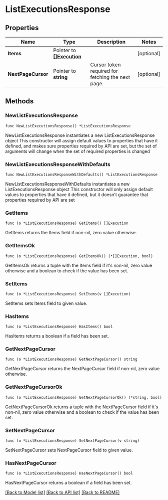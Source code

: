 # ListExecutionsResponse

## Properties

Name | Type | Description | Notes
------------ | ------------- | ------------- | -------------
**Items** | Pointer to [**[]Execution**](Execution.md) |  | [optional] 
**NextPageCursor** | Pointer to **string** | Cursor token required for fetching the next page. | [optional] 

## Methods

### NewListExecutionsResponse

`func NewListExecutionsResponse() *ListExecutionsResponse`

NewListExecutionsResponse instantiates a new ListExecutionsResponse object
This constructor will assign default values to properties that have it defined,
and makes sure properties required by API are set, but the set of arguments
will change when the set of required properties is changed

### NewListExecutionsResponseWithDefaults

`func NewListExecutionsResponseWithDefaults() *ListExecutionsResponse`

NewListExecutionsResponseWithDefaults instantiates a new ListExecutionsResponse object
This constructor will only assign default values to properties that have it defined,
but it doesn't guarantee that properties required by API are set

### GetItems

`func (o *ListExecutionsResponse) GetItems() []Execution`

GetItems returns the Items field if non-nil, zero value otherwise.

### GetItemsOk

`func (o *ListExecutionsResponse) GetItemsOk() (*[]Execution, bool)`

GetItemsOk returns a tuple with the Items field if it's non-nil, zero value otherwise
and a boolean to check if the value has been set.

### SetItems

`func (o *ListExecutionsResponse) SetItems(v []Execution)`

SetItems sets Items field to given value.

### HasItems

`func (o *ListExecutionsResponse) HasItems() bool`

HasItems returns a boolean if a field has been set.

### GetNextPageCursor

`func (o *ListExecutionsResponse) GetNextPageCursor() string`

GetNextPageCursor returns the NextPageCursor field if non-nil, zero value otherwise.

### GetNextPageCursorOk

`func (o *ListExecutionsResponse) GetNextPageCursorOk() (*string, bool)`

GetNextPageCursorOk returns a tuple with the NextPageCursor field if it's non-nil, zero value otherwise
and a boolean to check if the value has been set.

### SetNextPageCursor

`func (o *ListExecutionsResponse) SetNextPageCursor(v string)`

SetNextPageCursor sets NextPageCursor field to given value.

### HasNextPageCursor

`func (o *ListExecutionsResponse) HasNextPageCursor() bool`

HasNextPageCursor returns a boolean if a field has been set.


[[Back to Model list]](../README.md#documentation-for-models) [[Back to API list]](../README.md#documentation-for-api-endpoints) [[Back to README]](../README.md)


